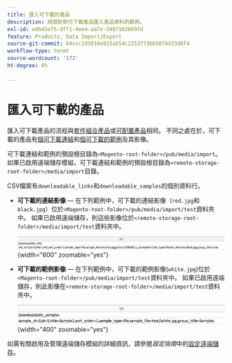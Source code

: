 ```yaml
---
title: 匯入可下載的產品
description: 檢閱針對可下載產品匯入產品資料的範例。
exl-id: e0b45ef5-dff1-4ee4-aa7e-2407162669fd
feature: Products, Data Import/Export
source-git-commit: 64ccc2d5016e915a554c2253773bb50f4d33d6f4
workflow-type: tm+mt
source-wordcount: '172'
ht-degree: 0%

---
```


# 匯入可下載的產品

匯入可下載產品的流程與[套件組合產品](data-transfer-bundle-products.md)或[可配置產品](data-transfer-configurable-products.md)相同。 不同之處在於，可下載的產品有[個可下載連結](../catalog/product-create-downloadable.md)和[個可下載的範例](../catalog/product-create-downloadable.md)及其影像。

可下載連結和範例的預設根目錄為`<Magento-root-folder>/pub/media/import`。 如果已啟用遠端儲存模組，可下載連結和範例的預設根目錄為`<remote-storage-root-folder>/media/import`目錄。

CSV檔案有`downloadable_links`和`downloadable_samples`的個別資料行。

- **可下載的連結影像** — 在下列範例中，可下載的連結影像（`red.jpg`和`black.jpg`）位於`<Magento-root-folder>/pub/media/import/test`資料夾中。 如果已啟用遠端儲存，則這些影像位於`<remote-storage-root-folder>/media/import/test`資料夾中。

  ![範例資料 — 包含可下載連結的可下載產品](./assets/data-import-downloadable-links.png){width="600" zoomable="yes"}

- **可下載的範例影像** — 在下列範例中，可下載的範例影像(`white.jpg`)位於`<Magento-root-folder>/pub/media/import/test`資料夾中。 如果已啟用遠端儲存，則此影像在`<remote-storage-root-folder>/media/import/test`資料夾中。

  ![範例資料 — 可下載的產品，包含可下載的範例](./assets/data-import-downloadable-samples.png){width="400" zoomable="yes"}

如需有關啟用及管理遠端儲存模組的詳細資訊，請參閱&#x200B;_設定指南_&#x200B;中的[設定遠端儲存](https://experienceleague.adobe.com/docs/commerce-operations/configuration-guide/storage/remote-storage/remote-storage.html?lang=zh-Hant)。
